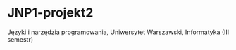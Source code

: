 # JNP1-projekt2
Języki i narzędzia programowania, Uniwersytet Warszawski, Informatyka (III semestr)
